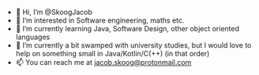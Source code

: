 - 👋 Hi, I’m @SkoogJacob
- 👀 I’m interested in Software engineering, maths etc.
- 🌱 I’m currently learning Java, Software Design, other object oriented languages
- 💞️ I’m currently a bit swamped with university studies, but I would love to help on something small in Java/Kotlin/C(++) (in that order)
- 📫 You can reach me at jacob.skoog@protonmail.com

<!---
SkoogJacob/SkoogJacob is a ✨ special ✨ repository because its `README.md` (this file) appears on your GitHub profile.
You can click the Preview link to take a look at your changes.
--->
